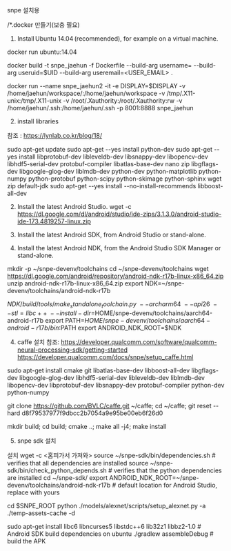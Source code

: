 snpe 설치용

/*.docker 만들기(보충 필요)



1. Install Ubuntu 14.04 (recommended), for example on a virtual machine.

docker run ubuntu:14.04


docker build -t snpe_jaehun  -f Dockerfile --build-arg username=<USERNAME> --build-arg useruid=$UID --build-arg useremail=<USER_EMAIL> .

docker run --name snpe_jaehun2  -it -e DISPLAY=$DISPLAY -v /home/jaehun/workspace/:/home/jaehun/workspace -v /tmp/.X11-unix:/tmp/.X11-unix -v /root/.Xauthority:/root/.Xauthority:rw -v /home/jaehun/.ssh:/home/jaehun/.ssh -p 8001:8888 snpe_jaehun


2. install libraries

참조 : https://lynlab.co.kr/blog/18/

sudo apt-get update
sudo apt-get --yes install python-dev
sudo apt-get --yes install libprotobuf-dev libleveldb-dev libsnappy-dev libopencv-dev libhdf5-serial-dev protobuf-compiler libatlas-base-dev nano zip libgflags-dev libgoogle-glog-dev liblmdb-dev python-dev python-matplotlib python-numpy python-protobuf python-scipy python-skimage python-sphinx wget zip default-jdk
sudo apt-get --yes install --no-install-recommends libboost-all-dev


2. Install the latest Android Studio.
wget -c https://dl.google.com/dl/android/studio/ide-zips/3.1.3.0/android-studio-ide-173.4819257-linux.zip

3. Install the latest Android SDK, from Android Studio or stand-alone.

4. Install the latest Android NDK, from the Android Studio SDK Manager or stand-alone.

mkdir -p ~/snpe-devenv/toolchains
cd ~/snpe-devenv/toolchains
wget https://dl.google.com/android/repository/android-ndk-r17b-linux-x86_64.zip
unzip android-ndk-r17b-linux-x86_64.zip
export NDK=~/snpe-devenv/toolchains/android-ndk-r17b

$NDK/build/tools/make_standalone_toolchain.py \
    --arch arm64 \
    --api 26 \
    --stl=libc++ \
    --install-dir=$HOME/snpe-devenv/toolchains/aarch64-android-r17b
export PATH=$HOME/snpe-devenv/toolchains/aarch64-android-r17b/bin:$PATH
export ANDROID_NDK_ROOT=$NDK

4. caffe 설치
참조: https://developer.qualcomm.com/software/qualcomm-neural-processing-sdk/getting-started
      https://developer.qualcomm.com/docs/snpe/setup_caffe.html

sudo apt-get install cmake git libatlas-base-dev libboost-all-dev libgflags-dev libgoogle-glog-dev libhdf5-serial-dev libleveldb-dev liblmdb-dev libopencv-dev libprotobuf-dev libsnappy-dev protobuf-compiler python-dev python-numpy

git clone https://github.com/BVLC/caffe.git ~/caffe; cd ~/caffe; git reset --hard d8f79537977f9dbcc2b7054a9e95be00eb6f26d0

mkdir build; cd build; cmake ..; make all -j4; make install

5. snpe sdk 설치

설치 wget -c <홈피가서 가져와>
source ~/snpe-sdk/bin/dependencies.sh # verifies that all dependencies are installed
source ~/snpe-sdk/bin/check_python_depends.sh # verifies that the python dependencies are installed
cd ~/snpe-sdk/ 
export ANDROID_NDK_ROOT=~/snpe-devenv/toolchains/android-ndk-r17b # default location for Android Studio, replace with yours 

cd $SNPE_ROOT 
python ./models/alexnet/scripts/setup_alexnet.py -a ./temp-assets-cache -d


sudo apt-get install libc6 libncurses5 libstdc++6 lib32z1 libbz2-1.0 # Android SDK build dependencies on ubuntu 
./gradlew assembleDebug # build the APK

